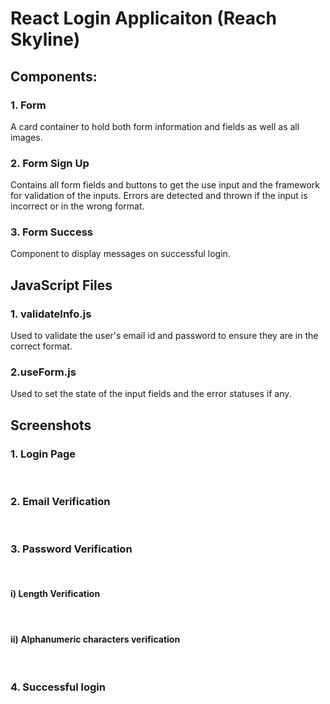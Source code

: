 # React Login Applicaiton (Reach Skyline)

## Components:

### 1. Form 
A card container to hold both form information and fields as well as all images. 

### 2. Form Sign Up
Contains all form fields and buttons to get the use input and the framework for validation of the inputs. Errors are detected and thrown if the input is incorrect or in the wrong format.

### 3. Form Success
Component to display messages on successful login.

## JavaScript Files

### 1. validateInfo.js
Used to validate the user's email id and password to ensure they are in the correct format.

### 2.useForm.js
Used to set the state of the input fields and the error statuses if any.

## Screenshots

### 1. Login Page

<br/>

### 2. Email Verification

<br/>

### 3. Password Verification

<br/>

#### i) Length Verification

<br/>

#### ii) Alphanumeric characters verification

<br/>

### 4. Successful login

<br/>
